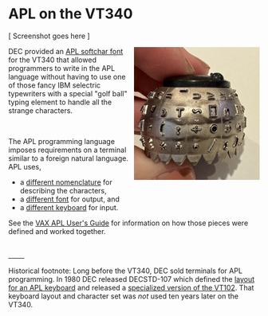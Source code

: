 # APL on the VT340

[ Screenshot goes here ]

<img src="img/apltypeball.jpg" style="float: right;" align="right" width="50%" alt="This IBM 987 Selectric APL Element 'Typeball' was sold on eBay by Maven Lane for $77.00 on Feb 10, 2024.">

DEC provided an [APL softchar font](aplfontb9/README.md) for the VT340
that allowed programmers to write in the APL language without having
to use one of those fancy IBM selectric typewriters with a special
"golf ball" typing element to handle all the strange characters.

<br/>

The APL programming language imposes requirements on a terminal
similar to a foreign natural language. APL uses,

* a [different nomenclature](nomenclature.md) for describing the characters,
* a [different font](aplfontb9/README.md) for output, and
* a [different keyboard](img/LK201-APL-kbd.png) for input.

See the
[VAX APL User's Guide](https://hackerb9.github.io/vt340test/docs/kindred/AA-P142E-TE_VAX_APL_Users_Guide_Jun91_text.pdf) 
for information on how those pieces were defined and worked together. 


<br/>
_____

Historical footnote: Long before the VT340, DEC sold terminals for APL
programming. In 1980 DEC released DECSTD-107 which defined the [layout
for an APL keyboard](1980/apl1980kbd.png) and released a [specialized
version of the VT102](1980/vt102apl.png). That keyboard layout and
character set was _not_ used ten years later on the VT340.
